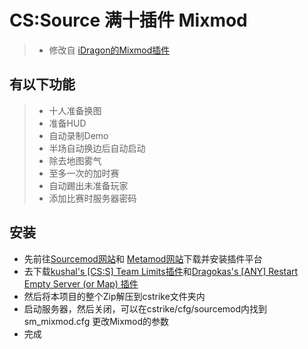# CS:Source 满十插件 Mixmod 

> * 修改自 [iDragon的Mixmod插件](https://forums.alliedmods.net/showthread.php?p=1512637)

## 有以下功能
> * 十人准备换图
> * 准备HUD
> * 自动录制Demo
> * 半场自动换边后自动启动
> * 除去地图雾气
> * 至多一次的加时赛
> * 自动踢出未准备玩家
> * 添加比赛时服务器密码
## 安装
- 先前往[Sourcemod网站](https://www.sourcemod.net/downloads.php?branch=stable)和 [Metamod网站](https://www.sourcemm.net/downloads.php?branch=stable)下载并安装插件平台
- 去下载[kushal's [CS:S] Team Limits插件](https://forums.alliedmods.net/showthread.php?p=2699194)和[Dragokas's [ANY] Restart Empty Server (or Map)
插件](https://forums.alliedmods.net/showthread.php?p=2646280)
- 然后将本项目的整个Zip解压到cstrike文件夹内
- 启动服务器，然后关闭，可以在cstrike/cfg/sourcemod内找到sm_mixmod.cfg 更改Mixmod的参数
- 完成
